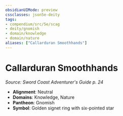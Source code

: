 ```yaml
---
obsidianUIMode: preview
cssclasses: json5e-deity
tags:
- compendium/src/5e/scag
- deity/gnomish
- domain/knowledge
- domain/nature
aliases: ["Callarduran Smoothhands"]
---
```

# Callarduran Smoothhands
*Source: Sword Coast Adventurer's Guide p. 24* 

- **Alignment**: Neutral
- **Domains**: Knowledge, Nature
- **Pantheon**: Gnomish
- **Symbol**: Golden signet ring with six-pointed star